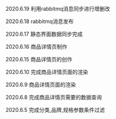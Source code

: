 2020.6.19 利用rabbitmq消息同步进行增删改

2020.6.18 rabbitmq消息发布

2020.6.17 静态界面数据同步完成

2020.6.16 商品详情页制作

2020.6.15 商品详情页的创作

2020.6.10 完成商品详情页面的渲染

2020.6.9 商品详情页面的渲染

2020.6.8 完成商品详情页需要的数据查询

2020.6.5 完成分类,品牌,规格参数条件过滤
